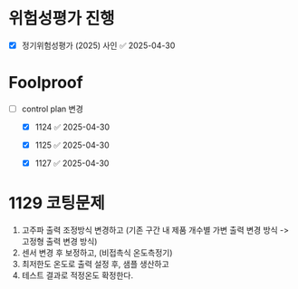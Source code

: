
# 위험성평가 진행
- [x] 정기위험성평가 (2025) 사인 ✅ 2025-04-30

# Foolproof 
- [ ] control plan 변경
	
	- [x] 1124 ✅ 2025-04-30
	- [x] 1125 ✅ 2025-04-30
	- [x] 1127 ✅ 2025-04-30
	
	
# 1129 코팅문제
1. 고주파 출력 조정방식 변경하고 (기존 구간 내 제품 개수별 가변 출력 변경 방식 -> 고정형 출력 변경 방식)
2. 센서 변경 후 보정하고, (비접촉식 온도측정기)
3. 최저한도 온도로 출력 설정 후, 샘플 생산하고
4. 테스트 결과로 적정온도 확정한다.


